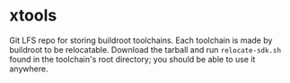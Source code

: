 # xtools

Git LFS repo for storing buildroot toolchains.
Each toolchain is made by buildroot to be relocatable.
Download the tarball and run `relocate-sdk.sh`
found in the toolchain's root directory; you should be able to use it
anywhere.
